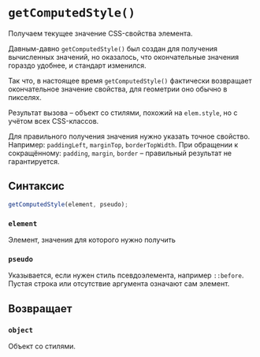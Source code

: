 # `getComputedStyle()`

Получаем текущее значение CSS-свойства элемента.

Давным-давно `getComputedStyle()` был создан для получения вычисленных значений, но оказалось, что окончательные значения гораздо удобнее, и стандарт изменился.

Так что, в настоящее время `getComputedStyle()` фактически возвращает окончательное значение свойства, для геометрии оно обычно в пикселях.

Результат вызова – объект со стилями, похожий на `elem.style`, но с учётом всех CSS-классов.

Для правильного получения значения нужно указать точное свойство. Например: `paddingLeft`, `marginTop`, `borderTopWidth`. При обращении к сокращённому: `padding`, `margin`, `border` – правильный результат не гарантируется.

## Синтаксис

```js
getComputedStyle(element, pseudo);
```

### `element`

Элемент, значения для которого нужно получить

### `pseudo`

Указывается, если нужен стиль псевдоэлемента, например `::before`. Пустая строка или отсутствие аргумента означают сам элемент.

## Возвращает

### `object`

Объект со стилями.
